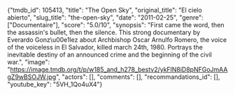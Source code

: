{"tmdb_id": 105413, "title": "The Open Sky", "original_title": "El cielo abierto", "slug_title": "the-open-sky", "date": "2011-02-25", "genre": ["Documentaire"], "score": "5.0/10", "synopsis": "First came the word, then the assassin's bullet, then the silence. This strong documentary by Everardo Gonz\u00e1lez about Archbishop Oscar Arnulfo Romero, the voice of the voiceless in El Salvador, killed march 24th, 1980. Portrays the inevitable destiny of an announced crime and the beginning of the civil war.", "image": "https://image.tmdb.org/t/p/w185_and_h278_bestv2/ykFlN8iD8pNFGoJmAAgZ9wBSOJW.jpg", "actors": [], "comments": [], "recommandations_id": [], "youtube_key": "5VH_1Qo4uX4"}